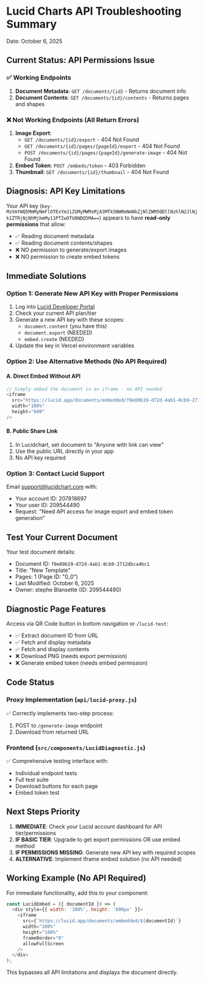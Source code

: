 # Lucid Charts API Troubleshooting Summary
Date: October 6, 2025

## Current Status: API Permissions Issue

### ✅ Working Endpoints
1. **Document Metadata**: `GET /documents/{id}` - Returns document info
2. **Document Contents**: `GET /documents/{id}/contents` - Returns pages and shapes

### ❌ Not Working Endpoints (All Return Errors)
1. **Image Export**: 
   - `GET /documents/{id}/export` - 404 Not Found
   - `GET /documents/{id}/pages/{pageId}/export` - 404 Not Found
   - `POST /documents/{id}/pages/{pageId}/generate-image` - 404 Not Found
2. **Embed Token**: `POST /embeds/token` - 403 Forbidden
3. **Thumbnail**: `GET /documents/{id}/thumbnail` - 404 Not Found

## Diagnosis: API Key Limitations

Your API key (`key-MzVmYWQ5MmMyNmFlOTExYmJiZGMyMWMxMjA3MTk5NWRmNmNkZjNlZWM5ODllNzhlN2JlNjk1ZTRjNjNhMjhmMy11PTIwOTU0NDQ5MA==`) appears to have **read-only permissions** that allow:
- ✅ Reading document metadata
- ✅ Reading document contents/shapes
- ❌ NO permission to generate/export images
- ❌ NO permission to create embed tokens

## Immediate Solutions

### Option 1: Generate New API Key with Proper Permissions
1. Log into [Lucid Developer Portal](https://lucidchart.com/developer)
2. Check your current API plan/tier
3. Generate a new API key with these scopes:
   - `document.content` (you have this)
   - `document.export` (NEEDED)
   - `embed.create` (NEEDED)
4. Update the key in Vercel environment variables

### Option 2: Use Alternative Methods (No API Required)

#### A. Direct Embed Without API
```javascript
// Simply embed the document in an iframe - no API needed
<iframe 
  src="https://lucid.app/documents/embedded/f0e89b19-d72d-4ab1-8cb9-2712dbca4bc1"
  width="100%" 
  height="600"
/>
```

#### B. Public Share Link
1. In Lucidchart, set document to "Anyone with link can view"
2. Use the public URL directly in your app
3. No API key required

### Option 3: Contact Lucid Support
Email support@lucidchart.com with:
- Your account ID: 207818697
- Your user ID: 209544490
- Request: "Need API access for image export and embed token generation"

## Test Your Current Document

Your test document details:
- Document ID: `f0e89b19-d72d-4ab1-8cb9-2712dbca4bc1`
- Title: "New Template"
- Pages: 1 (Page ID: "0_0")
- Last Modified: October 6, 2025
- Owner: stephe Blansette (ID: 209544490)

## Diagnostic Page Features

Access via QR Code button in bottom navigation or `/lucid-test`:
- ✅ Extract document ID from URL
- ✅ Fetch and display metadata
- ✅ Fetch and display contents
- ❌ Download PNG (needs export permission)
- ❌ Generate embed token (needs embed permission)

## Code Status

### Proxy Implementation (`api/lucid-proxy.js`)
✅ Correctly implements two-step process:
1. POST to `/generate-image` endpoint
2. Download from returned URL

### Frontend (`src/components/LucidDiagnostic.js`)
✅ Comprehensive testing interface with:
- Individual endpoint tests
- Full test suite
- Download buttons for each page
- Embed token test

## Next Steps Priority

1. **IMMEDIATE**: Check your Lucid account dashboard for API tier/permissions
2. **IF BASIC TIER**: Upgrade to get export permissions OR use embed method
3. **IF PERMISSIONS MISSING**: Generate new API key with required scopes
4. **ALTERNATIVE**: Implement iframe embed solution (no API needed)

## Working Example (No API Required)

For immediate functionality, add this to your component:

```javascript
const LucidEmbed = ({ documentId }) => (
  <div style={{ width: '100%', height: '600px' }}>
    <iframe
      src={`https://lucid.app/documents/embedded/${documentId}`}
      width="100%"
      height="100%"
      frameBorder="0"
      allowFullScreen
    />
  </div>
);
```

This bypasses all API limitations and displays the document directly.
